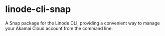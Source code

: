 # linode-cli-snap
A Snap package for the Linode CLI, providing a convenient way to manage your Akamai Cloud account from the command line.
